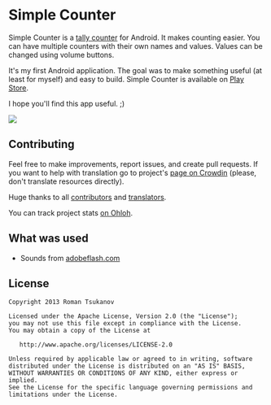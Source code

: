 # Simple Counter

Simple Counter is a [tally counter](http://en.wikipedia.org/wiki/Tally_counter) for Android.
It makes counting easier. You can have multiple counters with their own names and values.
Values can be changed using volume buttons.

It's my first Android application. The goal was to make something useful (at least for myself)
and easy to build. Simple Counter is available
on [Play Store](https://play.google.com/store/apps/details?id=me.tsukanov.counter).

I hope you'll find this app useful. ;)

![](http://i.imgur.com/iSaRtvp.png)

## Contributing
Feel free to make improvements, report issues, and create pull requests. If you want to help with translation go
to project's [page on Crowdin](http://crowdin.net/project/simple-counter) (please, don't translate resources directly).

Huge thanks to all [contributors](https://github.com/Tsukanov/Simple-Counter/contributors)
and [translators](http://crowdin.net/project/simple-counter).

You can track project stats [on Ohloh](https://www.ohloh.net/p/Simple-Counter).

## What was used
* Sounds from [adobeflash.com](http://www.adobeflash.com/download/sounds/clicks/)

## License

    Copyright 2013 Roman Tsukanov

    Licensed under the Apache License, Version 2.0 (the "License");
    you may not use this file except in compliance with the License.
    You may obtain a copy of the License at

       http://www.apache.org/licenses/LICENSE-2.0

    Unless required by applicable law or agreed to in writing, software
    distributed under the License is distributed on an "AS IS" BASIS,
    WITHOUT WARRANTIES OR CONDITIONS OF ANY KIND, either express or implied.
    See the License for the specific language governing permissions and
    limitations under the License.